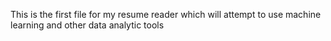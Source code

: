 This is the first file for my resume reader which will attempt to use machine learning and other data analytic tools